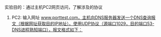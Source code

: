 实验目的：通过主机PC2网页访问，了解涉及的协议

1. PC2: 输入网址 www.porttest.com，主机向DNS服务器发送一个DNS查询报文（根据网址获取目的IP地址）。使用UDP协议（源端口1029，目的端口53-DNS进程熟知端口），报文格式如下：
